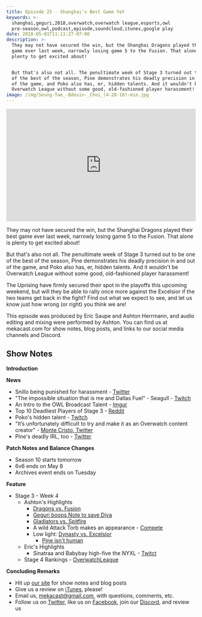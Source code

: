 ```yaml
---
title: Episode 25 - Shanghai's Best Game Yet
keywords: >-
  shanghai,geguri,2018,overwatch,overwatch league,esports,owl
  pre-season,owl,podcast,episode,soundcloud,itunes,google play
date: 2018-05-01T11:11:27-07:00
description: >-
  They may not have secured the win, but the Shanghai Dragons played their best
  game ever last week, narrowly losing game 5 to the Fusion. That alone is
  plenty to get excited about!


  But that's also not all. The penultimate week of Stage 3 turned out to be one
  of the best of the season, Pine demonstrates his deadly precision in and out
  of the game, and Poko also has, er, hidden talents. And it wouldn't be
  Overwatch League without some good, old-fashioned player harassment!
image: /img/Seung-Tae_-Bdosin-_Choi_(4-28-18)-min.jpg
---
```

<iframe width="100%" height="300" scrolling="no" frameborder="no" allow="autoplay" src="https://w.soundcloud.com/player/?url=https%3A//api.soundcloud.com/tracks/438106830&color=%238992b9&auto_play=false&hide_related=false&show_comments=true&show_user=true&show_reposts=false&show_teaser=true&visual=true"></iframe>

They may not have secured the win, but the Shanghai Dragons played their best game ever last week, narrowly losing game 5 to the Fusion. That alone is plenty to get excited about!

But that's also not all. The penultimate week of Stage 3 turned out to be one of the best of the season, Pine demonstrates his deadly precision in and out of the game, and Poko also has, er, hidden talents. And it wouldn't be Overwatch League without some good, old-fashioned player harassment!

The Uprising have firmly secured their spot in the playoffs this upcoming weekend, but will they be able to rally once more against the Excelsior if the two teams get back in the fight? Find out what we expect to see, and let us know just how wrong (or right) you think we are!

This episode was produced by Eric Saupe and Ashton Herrmann, and audio editing and mixing were performed by Ashton. You can find us at mekacast.com for show notes, blog posts, and links to our social media channels and Discord.

## Show Notes

**Introduction**

**News**

 * Snillo being punished for harassment - [Twitter](https://twitter.com/Beezy1515/status/989532372151427073)
 * "The impossible situation that is me and Dallas Fuel" - Seagull - [Twitch](https://clips.twitch.tv/SingleAbnegateAlligatorOMGScoots)
 * An Intro to the OWL Broadcast Talent - [Imgur](https://imgur.com/a/Zl64dXf)
 * Top 10 Deadliest Players of Stage 3 - [Reddit](https://www.reddit.com/r/Competitiveoverwatch/comments/8em2v6/top_10_deadliest_players_of_stage_3/)
 * Poko's hidden talent - [Twitch](https://clips.twitch.tv/EnthusiasticCalmWheelDBstyle)
 * "It’s unfortunately difficult to try and make it as an Overwatch content creator" - [Monte Cristo, Twitter](https://twitter.com/MonteCristo/status/990102677215367168)
 * Pine's deadly IRL, too - [Twitter](https://twitter.com/AkshonAdam/status/990428139472936960)

**Patch Notes and Balance Changes**

 * Season 10 starts tomorrow
 * 6v6 ends on May 8
 * Archives event ends on Tuesday

**Feature**

 * Stage 3 - Week 4
   * Ashton's Highlights
     * [Dragons vs. Fusion](https://overwatchleague.com/en-us/match/10380)
     * [Geguri boops Note to save Diya](https://clips.twitch.tv/HelplessHappyCroissantBrainSlug)
     * [Gladiators vs. Spitfire](https://overwatchleague.com/en-us/match/10372)
     * A wild Attack Torb makes an appearance - [Compete](https://compete.kotaku.com/attack-torbjorn-makes-a-surprise-appearance-in-the-over-1825625536)
     * Low light: [Dynasty vs. Excelsior](https://overwatchleague.com/en-us/match/10379)
         * [Pine isn't human](https://clips.twitch.tv/FurtiveRepleteCheeseCoolCat)
   * Eric's Highlights
     * Sinatraa and Babybay high-five the NYXL - [Twitct](https://clips.twitch.tv/SmoothTenderMochaSaltBae)
   * Stage 4 Rankings - [OverwatchLeague](https://overwatchleague.com/en-us/standings/season/1/stage/3)

**Concluding Remarks**

 *  Hit up [our site](https://www.mekacast.com) for show notes and blog posts
 *  Give us a review on [iTunes](https://itunes.apple.com/us/podcast/mekacast-overwatch-esports-podcast/id1304572195?mt=2), please!
 *  Email us, <mekacast@gmail.com>, with questions, comments, etc.
 *  Follow us on [Twitter](https://twitter.com/MEKAcast), like us on [Facebook](https://www.facebook.com/mekacast/), join our [Discord](https://discord.gg/VFG9Cug), and review us
